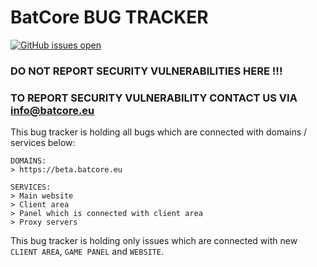 # BatCore BUG TRACKER

[![GitHub issues open](https://img.shields.io/github/issues/batcoreeu/bug-tracker.svg?style=for-the-badge)](https://github.com/batcoreeu/bug-tracker/issues)

### DO NOT REPORT SECURITY VULNERABILITIES HERE !!!
### TO REPORT SECURITY VULNERABILITY CONTACT US VIA <a href="mailto:info@batcore.eu">info@batcore.eu</a>

This bug tracker is holding all bugs which are connected with domains / services below:

```
DOMAINS:
> https://beta.batcore.eu

SERVICES:
> Main website
> Client area
> Panel which is connected with client area
> Proxy servers
```

This bug tracker is holding only issues which are connected with new `CLIENT AREA`, `GAME PANEL` and `WEBSITE`.
